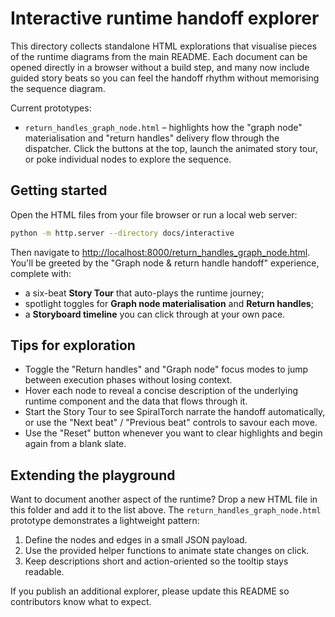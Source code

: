 # Interactive runtime handoff explorer

This directory collects standalone HTML explorations that visualise pieces of the
runtime diagrams from the main README. Each document can be opened directly in
a browser without a build step, and many now include guided story beats so you
can feel the handoff rhythm without memorising the sequence diagram.

Current prototypes:

- `return_handles_graph_node.html` – highlights how the "graph node"
  materialisation and "return handles" delivery flow through the dispatcher.
  Click the buttons at the top, launch the animated story tour, or poke
  individual nodes to explore the sequence.

## Getting started

Open the HTML files from your file browser or run a local web server:

```bash
python -m http.server --directory docs/interactive
```

Then navigate to <http://localhost:8000/return_handles_graph_node.html>.
You'll be greeted by the "Graph node & return handle handoff" experience,
complete with:

- a six-beat **Story Tour** that auto-plays the runtime journey;
- spotlight toggles for **Graph node materialisation** and **Return handles**;
- a **Storyboard timeline** you can click through at your own pace.

## Tips for exploration

- Toggle the "Return handles" and "Graph node" focus modes to jump between
  execution phases without losing context.
- Hover each node to reveal a concise description of the underlying runtime
  component and the data that flows through it.
- Start the Story Tour to see SpiralTorch narrate the handoff automatically, or
  use the "Next beat" / "Previous beat" controls to savour each move.
- Use the "Reset" button whenever you want to clear highlights and begin again
  from a blank slate.

## Extending the playground

Want to document another aspect of the runtime? Drop a new HTML file in this
folder and add it to the list above. The `return_handles_graph_node.html`
prototype demonstrates a lightweight pattern:

1. Define the nodes and edges in a small JSON payload.
2. Use the provided helper functions to animate state changes on click.
3. Keep descriptions short and action-oriented so the tooltip stays readable.

If you publish an additional explorer, please update this README so contributors
know what to expect.
